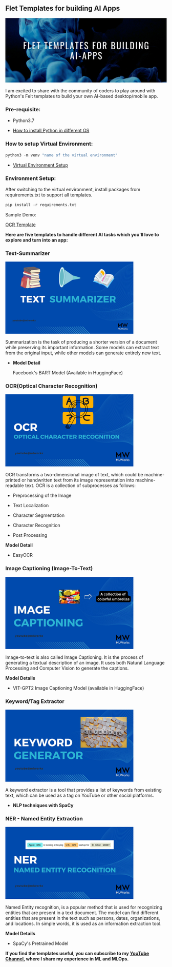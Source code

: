 ## Flet Templates for building AI Apps

![Flet-Apps](./images/flet-cover.png)

I am excited to share with the community of coders to play around with Python's Felt templates to build your own AI-based desktop/mobile app.

### Pre-requisite:

- Python3.7

- [How to install Python in different OS](https://kinsta.com/knowledgebase/install-python/)

### How to setup Virtual Environment:

```python
python3 -m venv "name of the virtual environment"
```

- [Virtual Environment Setup](https://www.dataquest.io/blog/a-complete-guide-to-python-virtual-environments/)

### Environment Setup:

After switching to the virtual environment, install packages from requirements.txt to support all templates.

```python
pip install -r requirements.txt
```
Sample Demo:

[OCR Template](https://youtu.be/B7Cfzum6YA8)


**Here are five templates to handle different AI tasks which you'll love to explore and turn into an app:**

### Text-Summarizer

<img src="images/text-summarizer.jpg" alt="text summarizer" width="400"/>

Summarization is the task of producing a shorter version of a document while preserving its important information. Some models can extract text from the original input, while other models can generate entirely new text.

- **Model Detail**

    Facebook's BART Model (Available in HuggingFace)

### OCR(Optical Character Recognition)

<img src="images/ocr.jpg" alt="OCR" width="400"/>

OCR transforms a two-dimensional image of text, which could be machine-printed or handwritten text from its image representation into machine-readable text. OCR is a collection of subprocesses as follows:

- Preprocessing of the Image

- Text Localization

- Character Segmentation

- Character Recognition

- Post Processing

**Model Detail**

- EasyOCR

### Image Captioning (Image-To-Text)

<img src="images/imgCap.jpg" alt="imageCaptioning" width="400"/>


Image-to-text is also called Image Captioning. It is the process of generating a textual description of an image. It uses both Natural Language Processing and Computer Vision to generate the captions.

**Model Details**

- VIT-GPT2 Image Captioning Model (available in HuggingFace)

### Keyword/Tag Extractor

<img src="images/tag%20generator.jpg" alt="Keyword Generator" width="400"/>

A keyword extractor is a tool that provides a list of keywords from existing text, which can be used as a tag on YouTube or other social platforms.

- **NLP techniques with SpaCy**

### NER - Named Entity Extraction

<img src="images/ner.jpg" alt="Named Entity Recognition" width="400"/>

Named Entity recognition, is a popular method that is used for recognizing entities that are present in a text document. The model can find different entities that are present in the text such as persons, dates, organizations, and locations. In simple words, it is used as an information extraction tool.

**Model Details**

- SpaCy's Pretrained Model

**If you find the templates useful, you can subscribe to my [YouTube Channel](https://www.youtube.com/@mlworks), where I share my experience in ML and MLOps.**